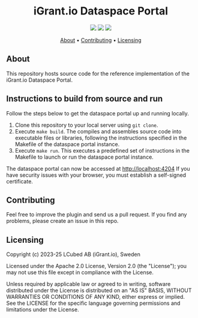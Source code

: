 <h1 align="center">
    iGrant.io Dataspace Portal
</h1>

<p align="center">
    <a href="/../../commits/" title="Last Commit"><img src="https://img.shields.io/github/last-commit/decentralised-dataexchange/data-space-portal?style=flat"></a>
    <a href="/../../issues" title="Open Issues"><img src="https://img.shields.io/github/issues/decentralised-dataexchange/data-space-portal?style=flat"></a>
    <a href="./LICENSE" title="License"><img src="https://img.shields.io/badge/License-Apache%202.0-yellowgreen?style=flat"></a>
</p>

<p align="center">
  <a href="#about">About</a> •
  <a href="#contributing">Contributing</a> •
  <a href="#licensing">Licensing</a>
</p>

## About

This repository hosts source code for the reference implementation of the iGrant.io Dataspace Portal.

## Instructions to build from source and run

Follow the steps below to get the dataspace portal up and running locally.

1. Clone this repository to your local server using `git clone`.
2. Execute `make build`. The compiles and assembles source code into executable files or libraries, following the instructions specified in the Makefile of the dataspace portal instance.
3. Execute `make run`.  This executes a predefined set of instructions in the  Makefile to launch or run the dataspace portal instance.

The dataspace portal can now be accessed at [http://localhost:4204](http://localhost:4204) If you have security issues with your browser, you must establish a self-signed certificate.

## Contributing

Feel free to improve the plugin and send us a pull request. If you find any problems, please create an issue in this repo.

## Licensing
Copyright (c) 2023-25 LCubed AB (iGrant.io), Sweden

Licensed under the Apache 2.0 License, Version 2.0 (the "License"); you may not use this file except in compliance with the License.

Unless required by applicable law or agreed to in writing, software distributed under the License is distributed on an "AS IS" BASIS, WITHOUT WARRANTIES OR CONDITIONS OF ANY KIND, either express or implied. See the LICENSE for the specific language governing permissions and limitations under the License.
